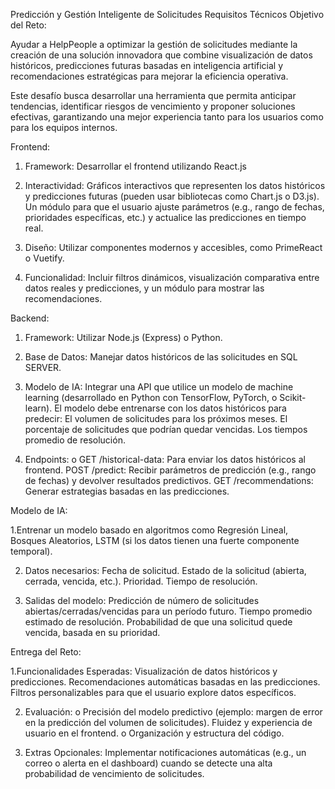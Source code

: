 Predicción y Gestión Inteligente de Solicitudes
Requisitos Técnicos Objetivo del Reto:

Ayudar a HelpPeople a optimizar la gestión de solicitudes mediante la creación de una solución innovadora que combine visualización de datos históricos, predicciones futuras basadas en inteligencia artificial y recomendaciones estratégicas para mejorar la eficiencia operativa.

Este desafío busca desarrollar una herramienta que permita anticipar tendencias, identificar riesgos de vencimiento y proponer soluciones efectivas, garantizando una mejor experiencia tanto para los usuarios como para los equipos internos.



Frontend:

1. Framework: Desarrollar el frontend utilizando React.js

2. Interactividad: Gráficos interactivos que representen los datos históricos y predicciones futuras (pueden usar bibliotecas como Chart.js o D3.js). Un módulo para que el usuario ajuste parámetros (e.g., rango de fechas, prioridades específicas, etc.) y actualice las predicciones en tiempo real.

3. Diseño: Utilizar componentes modernos y accesibles, como PrimeReact o Vuetify.

4. Funcionalidad: Incluir filtros dinámicos, visualización comparativa entre datos reales y predicciones, y un módulo para mostrar las recomendaciones.

Backend:

1. Framework: Utilizar Node.js (Express) o Python.

2. Base de Datos: Manejar datos históricos de las solicitudes en SQL SERVER.

3. Modelo de IA: Integrar una API que utilice un modelo de machine learning (desarrollado en Python con TensorFlow, PyTorch, o Scikit-learn). El modelo debe entrenarse con los datos históricos para predecir: El volumen de solicitudes para los próximos meses. El porcentaje de solicitudes que podrían quedar vencidas. Los tiempos promedio de resolución.

4. Endpoints: o GET /historical-data: Para enviar los datos históricos al frontend. POST /predict: Recibir parámetros de predicción (e.g., rango de fechas) y devolver resultados predictivos. GET /recommendations: Generar estrategias basadas en las predicciones. 



Modelo de IA:

1.Entrenar un modelo basado en algoritmos como Regresión Lineal, Bosques Aleatorios, LSTM (si los datos tienen una fuerte componente temporal).

2. Datos necesarios: Fecha de solicitud. Estado de la solicitud (abierta, cerrada, vencida, etc.). Prioridad. Tiempo de resolución.

3. Salidas del modelo: Predicción de número de solicitudes abiertas/cerradas/vencidas para un período futuro. Tiempo promedio estimado de resolución. Probabilidad de que una solicitud quede vencida, basada en su prioridad.

Entrega del Reto:

1.Funcionalidades Esperadas: Visualización de datos históricos y predicciones. Recomendaciones automáticas basadas en las predicciones. Filtros personalizables para que el usuario explore datos específicos.

2. Evaluación: o Precisión del modelo predictivo (ejemplo: margen de error en la predicción del volumen de solicitudes). Fluidez y experiencia de usuario en el frontend. o Organización y estructura del código.

3. Extras Opcionales: Implementar notificaciones automáticas (e.g., un correo o alerta en el dashboard) cuando se detecte una alta probabilidad de vencimiento de solicitudes.